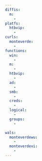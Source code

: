 ```yaml
---
diffis:
  m:
    -
platfs:
  htbvip:
    -
curls:
  monteverde:
    -
functions:
  win:
    -
  m:
    -
  htbvip:
    -
  ad:
    -
  smb:
    -
  creds:
    -
  logical:
    -
  groups:
    -

wals:
  monteverdewu:
    -
  monteverdevi:
    -
---
```

